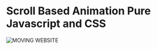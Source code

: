 # Scroll Based Animation Pure Javascript and CSS


![MOVING WEBSITE](https://github.com/user-attachments/assets/6597453c-7ff2-4790-8cc5-59152ef178f8)
